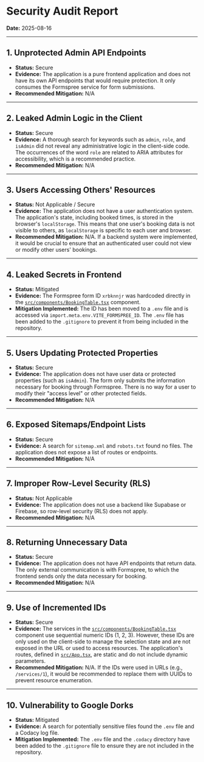 # Security Audit Report

**Date:** 2025-08-16

---

## 1. Unprotected Admin API Endpoints

*   **Status:** Secure
*   **Evidence:** The application is a pure frontend application and does not have its own API endpoints that would require protection. It only consumes the Formspree service for form submissions.
*   **Recommended Mitigation:** N/A

---

## 2. Leaked Admin Logic in the Client

*   **Status:** Secure
*   **Evidence:** A thorough search for keywords such as `admin`, `role`, and `isAdmin` did not reveal any administrative logic in the client-side code. The occurrences of the word `role` are related to ARIA attributes for accessibility, which is a recommended practice.
*   **Recommended Mitigation:** N/A

---

## 3. Users Accessing Others' Resources

*   **Status:** Not Applicable / Secure
*   **Evidence:** The application does not have a user authentication system. The application's state, including booked times, is stored in the browser's `localStorage`. This means that one user's booking data is not visible to others, as `localStorage` is specific to each user and browser.
*   **Recommended Mitigation:** N/A. If a backend system were implemented, it would be crucial to ensure that an authenticated user could not view or modify other users' bookings.

---

## 4. Leaked Secrets in Frontend

*   **Status:** Mitigated
*   **Evidence:** The Formspree form ID `xrbknnjr` was hardcoded directly in the [`src/components/BookingTable.tsx`](src/components/BookingTable.tsx) component.
*   **Mitigation Implemented:** The ID has been moved to a `.env` file and is accessed via `import.meta.env.VITE_FORMSPREE_ID`. The `.env` file has been added to the `.gitignore` to prevent it from being included in the repository.

---

## 5. Users Updating Protected Properties

*   **Status:** Secure
*   **Evidence:** The application does not have user data or protected properties (such as `isAdmin`). The form only submits the information necessary for booking through Formspree. There is no way for a user to modify their "access level" or other protected fields.
*   **Recommended Mitigation:** N/A

---

## 6. Exposed Sitemaps/Endpoint Lists

*   **Status:** Secure
*   **Evidence:** A search for `sitemap.xml` and `robots.txt` found no files. The application does not expose a list of routes or endpoints.
*   **Recommended Mitigation:** N/A

---

## 7. Improper Row-Level Security (RLS)

*   **Status:** Not Applicable
*   **Evidence:** The application does not use a backend like Supabase or Firebase, so row-level security (RLS) does not apply.
*   **Recommended Mitigation:** N/A

---

## 8. Returning Unnecessary Data

*   **Status:** Secure
*   **Evidence:** The application does not have API endpoints that return data. The only external communication is with Formspree, to which the frontend sends only the data necessary for booking.
*   **Recommended Mitigation:** N/A

---

## 9. Use of Incremented IDs

*   **Status:** Secure
*   **Evidence:** The services in the [`src/components/BookingTable.tsx`](src/components/BookingTable.tsx) component use sequential numeric IDs (1, 2, 3). However, these IDs are only used on the client-side to manage the selection state and are not exposed in the URL or used to access resources. The application's routes, defined in [`src/App.tsx`](src/App.tsx), are static and do not include dynamic parameters.
*   **Recommended Mitigation:** N/A. If the IDs were used in URLs (e.g., `/services/1`), it would be recommended to replace them with UUIDs to prevent resource enumeration.

---

## 10. Vulnerability to Google Dorks

*   **Status:** Mitigated
*   **Evidence:** A search for potentially sensitive files found the `.env` file and a Codacy log file.
*   **Mitigation Implemented:** The `.env` file and the `.codacy` directory have been added to the `.gitignore` file to ensure they are not included in the repository.